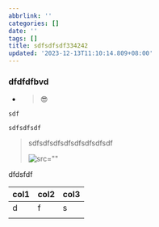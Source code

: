 ```yaml
---
abbrlink: ''
categories: []
date: ''
tags: []
title: sdfsdfsdf334242
updated: '2023-12-13T11:10:14.809+08:00'
---
```

### dfdfdfbvd

* > 😎
  >

```
sdf

sdfsdfsdf
```

> sdfsdfsdfsdfsdfsdfsdfsdf
>
>
>  ![src=""]()

dfdsfdf

| col1 | col2 | col3 |
| ---- | ---- | ---- |
| d    | f    | s    |
|      |      |      |

